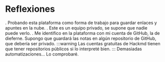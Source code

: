 # Reflexiones
.   Probando esta plataforma como forma de trabajo para guardar enlaces y apuntes en la nube.
.   Este es un equipo privado, se supone que nadie puede verlo.
.   Me identifico en la plataforma con mi cuenta de GitHub, la de dieferne. Supongo que guardará las notas en algún repositorio de GitHub, que debería ser privado.
:::warning
Las cuentas gratuitas de Hackmd tienen que tener repositorios públicos si lo interpreté bien.
:::
Demasiadas automatizaciones... Lo comprobaré.

